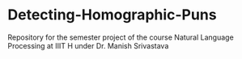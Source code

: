 # Detecting-Homographic-Puns
Repository for the semester project of the course Natural Language Processing at IIIT H under Dr. Manish Srivastava
